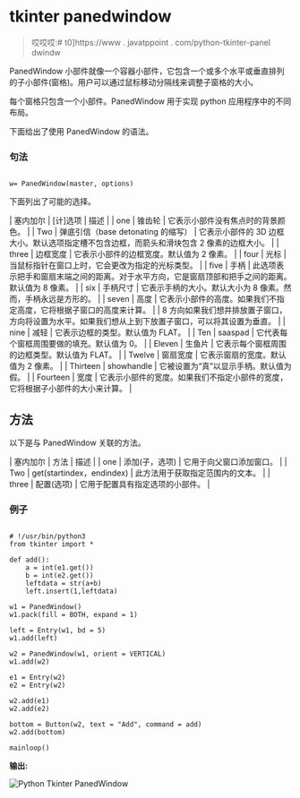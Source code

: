 # tkinter panedwindow

> 哎哎哎:# t0]https://www . javatppoint . com/python-tkinter-panel dwindw

PanedWindow 小部件就像一个容器小部件，它包含一个或多个水平或垂直排列的子小部件(窗格)。用户可以通过鼠标移动分隔线来调整子窗格的大小。

每个窗格只包含一个小部件。PanedWindow 用于实现 python 应用程序中的不同布局。

下面给出了使用 PanedWindow 的语法。

### 句法

```

w= PanedWindow(master, options) 

```

下面列出了可能的选择。

| 塞内加尔 | [计]选项 | 描述 |
| one | 锥齿轮 | 它表示小部件没有焦点时的背景颜色。 |
| Two | 弹底引信（base detonating 的缩写） | 它表示小部件的 3D 边框大小。默认选项指定槽不包含边框，而箭头和滑块包含 2 像素的边框大小。 |
| three | 边框宽度 | 它表示小部件的边框宽度。默认值为 2 像素。 |
| four | 光标 | 当鼠标指针在窗口上时，它会更改为指定的光标类型。 |
| five | 手柄 | 此选项表示把手和窗扇末端之间的距离。对于水平方向，它是窗扇顶部和把手之间的距离。默认值为 8 像素。 |
| six | 手柄尺寸 | 它表示手柄的大小。默认大小为 8 像素。然而，手柄永远是方形的。 |
| seven | 高度 | 它表示小部件的高度。如果我们不指定高度，它将根据子窗口的高度来计算。 |
| 8 方向如果我们想并排放置子窗口，方向将设置为水平。如果我们想从上到下放置子窗口，可以将其设置为垂直。 |
| nine | 减轻 | 它表示边框的类型。默认值为 FLAT。 |
| Ten | saaspad | 它代表每个窗框周围要做的填充。默认值为 0。 |
| Eleven | 生鱼片 | 它表示每个窗框周围的边框类型。默认值为 FLAT。 |
| Twelve | 窗扇宽度 | 它表示窗扇的宽度。默认值为 2 像素。 |
| Thirteen | showhandle | 它被设置为“真”以显示手柄。默认值为假。 |
| Fourteen | 宽度 | 它表示小部件的宽度。如果我们不指定小部件的宽度，它将根据子小部件的大小来计算。 |

## 方法

以下是与 PanedWindow 关联的方法。

| 塞内加尔 | 方法 | 描述 |
| one | 添加(子，选项) | 它用于向父窗口添加窗口。 |
| Two | get(startindex，endindex) | 此方法用于获取指定范围内的文本。 |
| three | 配置(选项) | 它用于配置具有指定选项的小部件。 |

### 例子

```

# !/usr/bin/python3
from tkinter import *

def add():
    a = int(e1.get())
    b = int(e2.get())
    leftdata = str(a+b)
    left.insert(1,leftdata)

w1 = PanedWindow()
w1.pack(fill = BOTH, expand = 1)

left = Entry(w1, bd = 5)
w1.add(left)

w2 = PanedWindow(w1, orient = VERTICAL)
w1.add(w2)

e1 = Entry(w2)
e2 = Entry(w2)

w2.add(e1)
w2.add(e2)

bottom = Button(w2, text = "Add", command = add)
w2.add(bottom)

mainloop()

```

**输出:**

![Python Tkinter PanedWindow](img/8fa25f859a29f9029da5dfff13a961ce.png)